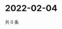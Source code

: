 # 2022-02-04

共 0 条

<!-- BEGIN WEIBO -->
<!-- 最后更新时间 Fri Feb 04 2022 22:11:40 GMT+0800 (China Standard Time) -->

<!-- END WEIBO -->
